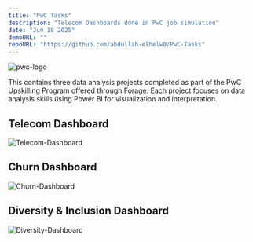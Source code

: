 ```yaml
---
title: "PwC Tasks"
description: "Telecom Dashboards done in PwC job simulation"
date: "Jun 18 2025"
demoURL: ""
repoURL: "https://github.com/abdullah-elhelw0/PwC-Tasks"
---
```


![pwc-logo](/pwc-seeklogo.png)

This contains three data analysis projects completed as part of the PwC Upskilling Program offered through Forage. Each project focuses on data analysis skills using Power BI for visualization and interpretation.

## Telecom Dashboard

![Telecom-Dashboard](/Pwc-Telecom.png)

## Churn Dashboard

![Churn-Dashboard](/Churn%20Dashboard.png)

## Diversity & Inclusion Dashboard

![Diversity-Dashboard](/Diversity%20&%20Inclusion%20Dashboard.png)
